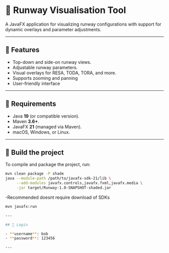 # 🛫 Runway Visualisation Tool

A JavaFX application for visualizing runway configurations with support for dynamic overlays and parameter adjustments.

---

## 🚀 Features
- Top-down and side-on runway views.
- Adjustable runway parameters.
- Visual overlays for RESA, TODA, TORA, and more.
- Supports zooming and panning
- User-friendly interface

---

## 🧰 Requirements
- Java **19** (or compatible version).
- Maven **3.6+**.
- JavaFX **21** (managed via Maven).
- macOS, Windows, or Linux.

---

## 🔨 Build the project
To compile and package the project, run:
```bash
mvn clean package -P shade
java --module-path /path/to/javafx-sdk-21/lib \
     --add-modules javafx.controls,javafx.fxml,javafx.media \
     -jar target/Runway-1.0-SNAPSHOT-shaded.jar
```
-Recommended doesnt require download of SDKs
```bash
mvn javafx:run

---

## 🔑 Login

- **username**: bob  
- **password**: 123456  

---
